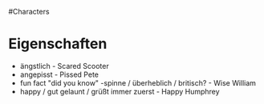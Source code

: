 #Characters 
# Eigenschaften

* ängstlich  - Scared Scooter
* angepisst - Pissed Pete
* fun fact "did you know" -spinne / überheblich / britisch? - Wise William
* happy  / gut gelaunt  / grüßt immer zuerst - Happy Humphrey
